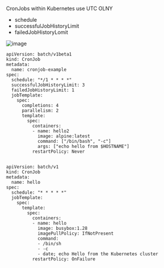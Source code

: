 CronJobs within Kubernetes use UTC OLNY

* schedule
* successfulJobHistoryLimit
* failedJobHistoryLomit

  

![image](https://github.com/user-attachments/assets/c7f9b2dd-2d23-497b-8ad4-99bfb4ce1368)

```
apiVersion: batch/v1beta1
kind: CronJob
metadata:
  name: cronjob-example
spec:
  schedule: "*/1 * * * *"
  successfulJobHistoryLimit: 3
  failedJobHistoryLimit: 1
  jobTemplate:
    spec:
      completions: 4
      parallelism: 2
      template:
        spec:
          containers:
          - name: hello2
            image: alpine:latest
            command: ["/bin/bash", "-c"]
            args: ["echo hello from $HOSTNAME"]
          restartPolicy: Never
      
```
```
apiVersion: batch/v1
kind: CronJob
metadata:
  name: hello
spec:
  schedule: "* * * * *"
  jobTemplate:
    spec:
      template:
        spec:
          containers:
          - name: hello
            image: busybox:1.28
            imagePullPolicy: IfNotPresent
            command:
            - /bin/sh
            - -c
            - date; echo Hello from the Kubernetes cluster
          restartPolicy: OnFailure

```
